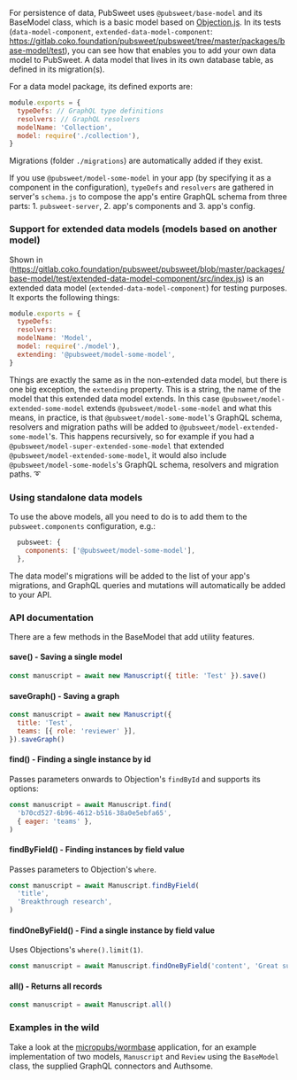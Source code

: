 For persistence of data, PubSweet uses `@pubsweet/base-model` and its BaseModel class, which is a basic model based on [Objection.js](https://vincit.github.io/objection.js/). In its tests (`data-model-component`, `extended-data-model-component`: https://gitlab.coko.foundation/pubsweet/pubsweet/tree/master/packages/base-model/test), you can see how that enables you to add your own data model to PubSweet. A data model that lives in its own database table, as defined in its migration(s).

For a data model package, its defined exports are:

```js static
module.exports = {
  typeDefs: // GraphQL type definitions
  resolvers: // GraphQL resolvers
  modelName: 'Collection',
  model: require('./collection'),
}
```

Migrations (folder `./migrations`) are automatically added if they exist.

If you use `@pubsweet/model-some-model` in your app (by specifying it as a component in the configuration), `typeDefs` and `resolvers` are gathered in server's `schema.js` to compose the app's entire GraphQL schema from three parts: 1. `pubsweet-server`, 2. app's components and 3. app's config.

### Support for extended data models (models based on another model)

Shown in (https://gitlab.coko.foundation/pubsweet/pubsweet/blob/master/packages/base-model/test/extended-data-model-component/src/index.js) is an extended data model (`extended-data-model-component`) for testing purposes. It exports the following things:

```js static
module.exports = {
  typeDefs:
  resolvers:
  modelName: 'Model',
  model: require('./model'),
  extending: '@pubsweet/model-some-model',
}
```

Things are exactly the same as in the non-extended data model, but there is one big exception, the `extending` property. This is a string, the name of the model that this extended data model extends. In this case `@pubsweet/model-extended-some-model` extends `@pubsweet/model-some-model` and what this means, in practice, is that `@pubsweet/model-some-model`'s GraphQL schema, resolvers and migration paths will be added to `@pubsweet/model-extended-some-model`'s. This happens recursively, so for example if you had a `@pubsweet/model-super-extended-some-model` that extended `@pubsweet/model-extended-some-model`, it would also include `@pubsweet/model-some-models`'s GraphQL schema, resolvers and migration paths. :curly_loop:

### Using standalone data models

To use the above models, all you need to do is to add them to the `pubsweet.components` configuration, e.g.:

```js static
  pubsweet: {
    components: ['@pubsweet/model-some-model'],
  },
```

The data model's migrations will be added to the list of your app's migrations, and GraphQL queries and mutations will automatically be added to your API.

### API documentation

There are a few methods in the BaseModel that add utility features.

#### save() - Saving a single model

```js static
const manuscript = await new Manuscript({ title: 'Test' }).save()
```

#### saveGraph() - Saving a graph

```js static
const manuscript = await new Manuscript({
  title: 'Test',
  teams: [{ role: 'reviewer' }],
}).saveGraph()
```

#### find() - Finding a single instance by id

Passes parameters onwards to Objection's `findById` and supports its options:

```js static
const manuscript = await Manuscript.find(
  'b70cd527-6b96-4612-b516-38a0e5ebfa65',
  { eager: 'teams' },
)
```

#### findByField() - Finding instances by field value

Passes parameters to Objection's `where`.

```js static
const manuscript = await Manuscript.findByField(
  'title',
  'Breakthrough research',
)
```

#### findOneByField() - Find a single instance by field value

Uses Objections's `where().limit(1)`.

```js static
const manuscript = await Manuscript.findOneByField('content', 'Great success')
```

#### all() - Returns all records

```js static
const manuscript = await Manuscript.all()
```

### Examples in the wild

Take a look at the [micropubs/wormbase](https://gitlab.coko.foundation/micropubs/wormbase/tree/master/server) application, for an example implementation of two models, `Manuscript` and `Review` using the `BaseModel` class, the supplied GraphQL connectors and Authsome.
